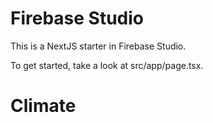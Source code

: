 # Firebase Studio

This is a NextJS starter in Firebase Studio.

To get started, take a look at src/app/page.tsx.
# Climate
